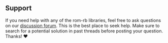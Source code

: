## Support

If you need help with any of the rom-rb libraries, feel free to ask questions on our [discussion forum](https://discourse.rom-rb.org/). This is the best place to seek help. Make sure to search for a potential solution in past threads before posting your question. Thanks! :heart:
